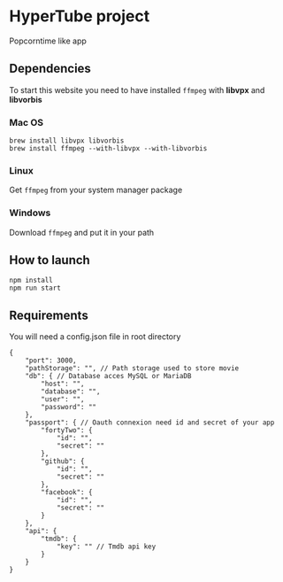 # HyperTube project
Popcorntime like app
## Dependencies
To start this website you need to have installed `ffmpeg` with **libvpx** and **libvorbis**
### Mac OS
```shell
brew install libvpx libvorbis
brew install ffmpeg --with-libvpx --with-libvorbis
```
### Linux
Get `ffmpeg` from your system manager package
### Windows
Download `ffmpeg` and put it in your path
## How to launch
```shell
npm install
npm run start
```
## Requirements
You will need a config.json file in root directory
```
{
    "port": 3000,
    "pathStorage": "", // Path storage used to store movie
    "db": { // Database acces MySQL or MariaDB
        "host": "",
        "database": "",
        "user": "",
        "password": ""
    },
    "passport": { // Oauth connexion need id and secret of your app
        "fortyTwo": {
            "id": "",
            "secret": ""
        },
        "github": {
            "id": "",
            "secret": ""
        },
        "facebook": {
            "id": "",
            "secret": ""
        }
    },
    "api": {
        "tmdb": {
            "key": "" // Tmdb api key
        }
    }
}
```

